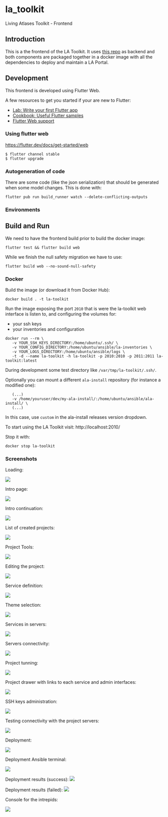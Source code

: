 # la_toolkit

Living Atlases Toolkit - Frontend

## Introduction

This is a the frontend of the LA Toolkit. It uses [this repo](https://github.com/living-atlases/la-toolkit-backend) as backend and both components are packaged together in a docker image with all the dependencies to deploy and maintain a LA Portal.

## Development

This frontend is developed using Flutter Web.

A few resources to get you started if your are new to Flutter:

- [Lab: Write your first Flutter app](https://flutter.dev/docs/get-started/codelab)
- [Cookbook: Useful Flutter samples](https://flutter.dev/docs/cookbook)
- [Flutter Web support](https://flutter.dev/web)

### Using flutter web

https://flutter.dev/docs/get-started/web
```
$ flutter channel stable
$ flutter upgrade
```

### Autogeneration of code

There are some code (like the json serialization) that should be generated when some model changes. This is done with:
```
flutter pub run build_runner watch --delete-conflicting-outputs
``` 

### Environments

## Build and Run

We need to have the frontend build prior to build the docker image:

```
flutter test && flutter build web
```

While we finish the null safety migration we have to use:
```
flutter build web --no-sound-null-safety 
```

### Docker 

Build the image (or download it from Docker Hub):

```
docker build . -t la-toolkit
```

Run the image exposing the port `2010` that is were the la-toolkit web interface is listen to, and configuring the volumes for:

- your ssh keys
- your inventories and configuration


```
docker run --rm \
   -v YOUR_SSH_KEYS_DIRECTORY:/home/ubuntu/.ssh/ \
   -v YOUR_CONFIG_DIRECTORY:/home/ubuntu/ansible/la-inventories \
   -v YOUR_LOGS_DIRECTORY:/home/ubuntu/ansible/logs \
   -t -d --name la-toolkit -h la-toolkit -p 2010:2010 -p 2011:2011 la-toolkit:latest
```

During development some test directory like `/var/tmp/la-toolkit/.ssh/`.

Optionally you can mount a different `ala-install` repository (for instance a modified one):

```
   (...)
   -v /home/youruser/dev/my-ala-install/:/home/ubuntu/ansible/ala-install/ \
   (...)
```
In this case, use `custom` in the ala-install releases version dropdown.

To start using the LA Toolkit visit:
http://localhost:2010/

Stop it with:
```
docker stop la-toolkit
```

### Screenshots

Loading:

![](https://raw.github.com/living-atlases/la-toolkit/dev/screenshots/s1.png)

Intro page:

![](https://raw.github.com/living-atlases/la-toolkit/dev/screenshots/s2.png)

Intro continuation:

![](https://raw.github.com/living-atlases/la-toolkit/dev/screenshots/s3.png)

List of created projects:

![](https://raw.github.com/living-atlases/la-toolkit/dev/screenshots/s4.png)

Project Tools:

![](https://raw.github.com/living-atlases/la-toolkit/dev/screenshots/s5.png)

Editing the project:

![](https://raw.github.com/living-atlases/la-toolkit/dev/screenshots/s6.png)

Service definition:

![](https://raw.github.com/living-atlases/la-toolkit/dev/screenshots/s7.png)

Theme selection:

![](https://raw.github.com/living-atlases/la-toolkit/dev/screenshots/s15.png)

Services in servers:

![](https://raw.github.com/living-atlases/la-toolkit/dev/screenshots/s8.png)

Servers connectivity:

![](https://raw.github.com/living-atlases/la-toolkit/dev/screenshots/s9.png)

Project tunning:

![](https://raw.github.com/living-atlases/la-toolkit/dev/screenshots/s10.png)

Project drawer with links to each service and admin interfaces:

![](https://raw.github.com/living-atlases/la-toolkit/dev/screenshots/s11.png)

SSH keys administration:

![](https://raw.github.com/living-atlases/la-toolkit/dev/screenshots/s12.png)

Testing connectivity with the project servers:

![](https://raw.github.com/living-atlases/la-toolkit/dev/screenshots/s13.png)

Deployment:

![](https://raw.github.com/living-atlases/la-toolkit/dev/screenshots/s16.png)

Deployment Ansible terminal:

![](https://raw.github.com/living-atlases/la-toolkit/dev/screenshots/s17.png)

Deployment results (success):
![](https://raw.github.com/living-atlases/la-toolkit/dev/screenshots/s19.png)

Deployment results (failed):
![](https://raw.github.com/living-atlases/la-toolkit/dev/screenshots/s18.png)

Console for the intrepids:

![](https://raw.github.com/living-atlases/la-toolkit/dev/screenshots/s14.png)

